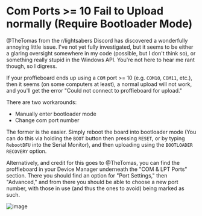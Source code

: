 # Com Ports >= 10 Fail to Upload normally (Require Bootloader Mode)

@TheTomas from the r/lightsabers Discord has discovered a wonderfully annoying little issue. I've not yet fully investigated, but it seems to be either a glaring oversight somewhere in my code (possible, but I don't think so), or something really stupid in the Windows API. You're not here to hear me rant though, so I digress.

If your proffieboard ends up using a `COM` port >= 10 (e.g. `COM10`, `COM11`, etc.), then it seems (on some computers at least), a normal upload will not work, and you'll get the error "Could not connect to proffieboard for upload."

There are two workarounds:
- Manually enter bootloader mode
- Change com port number

The former is the easier. Simply reboot the board into bootloader mode (You can do this via holding the `BOOT` button then pressing `RESET`, or by typing `RebootDFU` into the Serial Monitor), and then uploading using the `BOOTLOADER RECOVERY` option.

Alternatively, and credit for this goes to @TheTomas, you can find the proffieboard in your Device Manager underneath the "COM & LPT Ports" section. There you should find an option for "Port Settings," then "Advanced," and from there you should be able to choose a new port number, with those in use (and thus the ones to avoid) being marked as such.

![image](https://github.com/user-attachments/assets/853084e1-a1e7-4ac5-926d-8d1dfa0711da)
